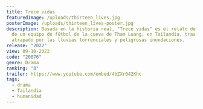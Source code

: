 ```yaml
---
title: Trece vidas
featuredImage: /uploads/thirteen_lives.jpg
posterImage: /uploads/thirteen_lives-poster.jpg
description: Basada en la historia real, "Trece vidas" es el relato del rescate
  de un equipo de fútbol de la cueva de Tham Luang, en Tailandia, tras quedar
  atrapado por las lluvias torrenciales y peligrosas inundaciones.
release: "2022"
view: 09-10-2022
code: "20076"
genre: Drama
ranking: "8"
trailer: https://www.youtube.com/embed/4bZXr042Khc
tags:
  - drama
  - Tailandia
  - humanidad
---
```


